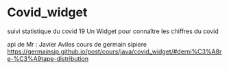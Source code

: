 # Covid_widget
suivi statistique du covid 19
Un Widget pour connaître les chiffres du covid

api de Mr : Javier Aviles 
cours de germain sipiere
https://germainsip.github.io/post/cours/java/covid_widget/#derni%C3%A8re-%C3%A9tape-distribution
